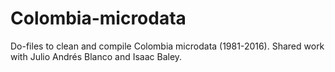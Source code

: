 # Colombia-microdata
Do-files to clean and compile Colombia microdata (1981-2016). Shared work with Julio Andrés Blanco and Isaac Baley.
